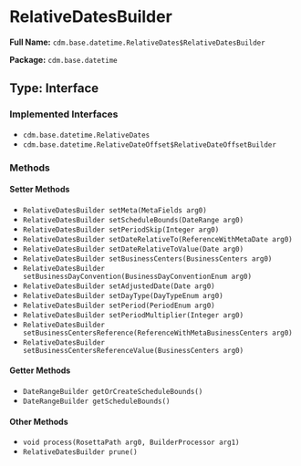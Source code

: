 # RelativeDatesBuilder

**Full Name:** `cdm.base.datetime.RelativeDates$RelativeDatesBuilder`

**Package:** `cdm.base.datetime`

## Type: Interface

### Implemented Interfaces

- `cdm.base.datetime.RelativeDates`
- `cdm.base.datetime.RelativeDateOffset$RelativeDateOffsetBuilder`

### Methods

#### Setter Methods

- `RelativeDatesBuilder setMeta(MetaFields arg0)`
- `RelativeDatesBuilder setScheduleBounds(DateRange arg0)`
- `RelativeDatesBuilder setPeriodSkip(Integer arg0)`
- `RelativeDatesBuilder setDateRelativeTo(ReferenceWithMetaDate arg0)`
- `RelativeDatesBuilder setDateRelativeToValue(Date arg0)`
- `RelativeDatesBuilder setBusinessCenters(BusinessCenters arg0)`
- `RelativeDatesBuilder setBusinessDayConvention(BusinessDayConventionEnum arg0)`
- `RelativeDatesBuilder setAdjustedDate(Date arg0)`
- `RelativeDatesBuilder setDayType(DayTypeEnum arg0)`
- `RelativeDatesBuilder setPeriod(PeriodEnum arg0)`
- `RelativeDatesBuilder setPeriodMultiplier(Integer arg0)`
- `RelativeDatesBuilder setBusinessCentersReference(ReferenceWithMetaBusinessCenters arg0)`
- `RelativeDatesBuilder setBusinessCentersReferenceValue(BusinessCenters arg0)`

#### Getter Methods

- `DateRangeBuilder getOrCreateScheduleBounds()`
- `DateRangeBuilder getScheduleBounds()`

#### Other Methods

- `void process(RosettaPath arg0, BuilderProcessor arg1)`
- `RelativeDatesBuilder prune()`

